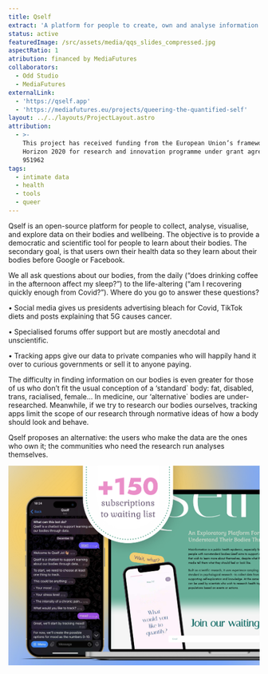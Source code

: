 ```yaml
---
title: Qself
extract: 'A platform for people to create, own and analyse information about our bodies.'
status: active
featuredImage: /src/assets/media/qqs_slides_compressed.jpg
aspectRatio: 1
atribution: financed by MediaFutures
collaborators:
  - Odd Studio
  - MediaFutures
externalLink:
  - 'https://qself.app'
  - 'https://mediafutures.eu/projects/queering-the-quantified-self'
layout: ../../layouts/ProjectLayout.astro
attribution:
  - >-
    This project has received funding from the European Union’s framework
    Horizon 2020 for research and innovation programme under grant agreement No
    951962
tags:
  - intimate data
  - health
  - tools
  - queer
---
```


Qself is an open-source platform for people to collect, analyse, visualise, and explore data on their bodies and wellbeing. The objective is to provide a democratic and scientific tool for people to learn about their bodies. The secondary goal, is that users own their health data so they learn about their bodies before Google or Facebook.

We all ask questions about our bodies, from the daily (“does drinking coffee in the afternoon affect my sleep?”) to the life-altering (“am I recovering quickly enough from Covid?”).  Where do you go to answer these questions? &#x20;

&#x9;• Social media gives us presidents advertising bleach for Covid, TikTok diets and posts explaining that 5G causes cancer. &#x20;

&#x9;• Specialised forums offer support but are mostly anecdotal and unscientific. &#x20;

&#x9;• Tracking apps give our data to private companies who will happily hand it over to curious governments or sell it to anyone paying. &#x20;

The difficulty in finding information on our bodies is even greater for those of us who don’t fit the usual conception of a ‘standard\` body: fat, disabled, trans, racialised, female... In  medicine, our ‘alternative\` bodies are under-researched. Meanwhile, if we try to research our bodies ourselves, tracking apps limit the scope of our research through normative ideas of how a body should look and behave. &#x20;

Qself proposes an alternative: the users who make the data are the ones who own it; the communities who need the research run analyses themselves.

![Image of a phone with a chat bot asking about what you want to track, and a computer inviting to join the waiting list of Qself](/src/assets/media/qself.png "")
